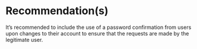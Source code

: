 # Recommendation(s)

It’s recommended to include the use of a password confirmation from users upon changes to their account to ensure that the requests are made by the legitimate user.
